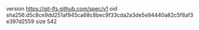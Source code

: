 version https://git-lfs.github.com/spec/v1
oid sha256:d5c8ce9dd251af945ca68c8bec9f33cda2a3de5e94440a82c5f8af3e397d2559
size 542
